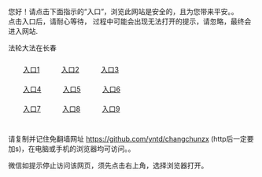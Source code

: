您好！请点击下面指示的“入口”，浏览此网站是安全的，且为您带来平安。。 <br/>
点击入口后，请耐心等待， 过程中可能会出现无法打开的提示，请忽略，最终会进入网站. </br>

法轮大法在长春<br/>
<div style="padding:10px"><a style="margin:20px" target="_blank" href="https://d24tgmk52kx4ho.cloudfront.net/2Qpsp?lifqw" id="ccLink1" rel="nofollow">入口1</a> <a target="_blank" style="margin:20px" href="https://d3isrzy8tyqqto.cloudfront.net/2Qpsp?tbcfbhaz" id="ccLink2" rel="nofollow">入口2</a> <a style="margin:20px" target="_blank" href="https://d3m1g4zshyf4zy.cloudfront.net/2Qpsp?amdydlw" id="ccLink3" rel="nofollow">入口3</a></div>

<div style="padding:10px" ><a style="margin:20px" target="_blank" href="https://d24tgmk52kx4ho.cloudfront.net/2Qpsp?lifqw" id="ccLink4" rel="nofollow">入口4</a> <a style="margin:20px" href="https://d3isrzy8tyqqto.cloudfront.net/2Qpsp?tbcfbhaz" target="_blank" id="ccLink5" rel="nofollow">入口5</a> <a style="margin:20px" href="https://d3m1g4zshyf4zy.cloudfront.net/2Qpsp?amdydlw" target="_blank" id="ccLink6" rel="nofollow">入口6</a></div>

<div style="padding:10px"><a style="margin:20px" target="_blank" href="https://d24tgmk52kx4ho.cloudfront.net/2Qpsp?lifqw" id="ccLink7" rel="nofollow">入口7</a> <a style="margin:20px" href="https://d3isrzy8tyqqto.cloudfront.net/2Qpsp?tbcfbhaz" target="_blank" id="ccLink8" rel="nofollow">入口8</a> <a style="margin:20px" target="_blank" href="https://d3m1g4zshyf4zy.cloudfront.net/2Qpsp?amdydlw" id="ccLink9" rel="nofollow">入口9</a></div>

<br/>



请复制并记住免翻墙网址 https://github.com/yntd/changchunzx (http后一定要加s)，在电脑或手机的浏览器均可访问。。<br/>

微信如提示停止访问该网页，须先点击右上角，选择浏览器打开。
